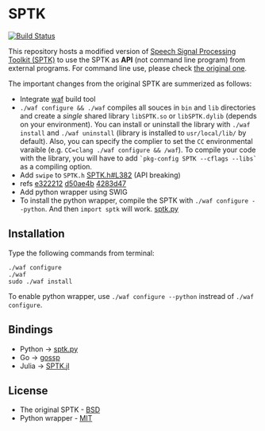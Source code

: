 # SPTK

[![Build Status](https://travis-ci.org/r9y9/SPTK.svg?branch=master)](https://travis-ci.org/r9y9/SPTK)

This repository hosts a modified version of [Speech Signal Processing Toolkit (SPTK)](http://sp-tk.sourceforge.net/) to use the SPTK as **API** (not command line program) from external programs. For command line use, please check [the original one](http://sp-tk.sourceforge.net/).

The important changes from the original SPTK are summerized as follows:

- Integrate [waf](https://code.google.com/p/waf/) build tool
 - `./waf configure && ./waf` compiles all souces in `bin` and `lib` directories and create a *single* shared library `libSPTK.so` or `libSPTK.dylib` (depends on your environment). You can install or uninstall the library with `./waf install` and `./waf uninstall` (library is installed to `usr/local/lib/` by default). Also, you can specify the complier to set the `CC` environmental varaible (e.g. `CC=clang ./waf configure && /waf`). To compile your code with the library, you will have to add `` `pkg-config SPTK --cflags --libs` `` as a compiling option.
- Add `swipe` to `SPTK.h` [SPTK.h#L382](https://github.com/r9y9/SPTK/blob/master/include/SPTK.h#L382) (API breaking)
 - refs [e322212](https://github.com/r9y9/SPTK/commit/e322212fccc7342dbae044d64786813c1ad724db) [d50ae4b](https://github.com/r9y9/SPTK/commit/d50ae4b7f54f0e2f2509a0fda36c2d66a9d16a03) [4283d47](https://github.com/r9y9/SPTK/commit/4283d47498988bd7b974b974dd3aa6920c10013a)
- Add python wrapper using SWIG
 - To install the python wrapper, compile the SPTK with `./waf configure --python`. And then `import sptk` will work. [sptk.py](https://github.com/r9y9/SPTK/blob/master/python/sptk.py)

## Installation

Type the following commands from terminal:

    ./waf configure
    ./waf
    sudo ./waf install

To enable python wrapper, use `./waf configure --python` instread of `./waf configure`.

## Bindings

- Python -> [sptk.py](https://github.com/r9y9/SPTK/blob/master/python/sptk.py)
- Go -> [gossp](https://github.com/r9y9/gossp/tree/master/3rdparty/sptk)
- Julia -> [SPTK.jl](https://github.com/r9y9/SPTK.jl)

## License

- The original SPTK - [BSD](./COPYING)
- Python wrapper - [MIT](./LICENSE)
